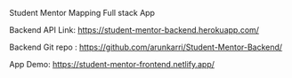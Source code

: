 Student Mentor Mapping Full stack App


Backend API Link: https://student-mentor-backend.herokuapp.com/

Backend Git repo : https://github.com/arunkarri/Student-Mentor-Backend/

App Demo: https://student-mentor-frontend.netlify.app/

